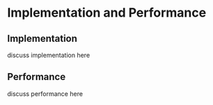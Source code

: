 # Implementation and Performance

## Implementation

discuss implementation here

## Performance

discuss performance here
